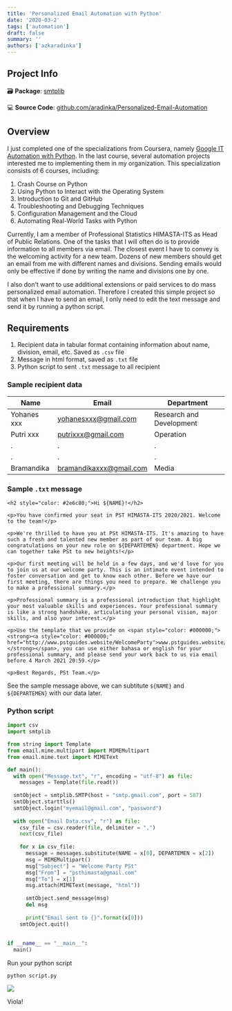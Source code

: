 ```yaml
---
title: 'Personalized Email Automation with Python'
date: '2020-03-2'
tags: ['automation']
draft: false
summary: ''
authors: ['azkaradinka']
---
```


<TOCInline toc={props.toc} asDisclosure toHeading={3} />

## Project Info

🗃 **Package**: [smtplib](https://docs.python.org/3/library/smtplib.html)

💻 **Source Code**:  [github.com/aradinka/Personalized-Email-Automation](https://github.com/aradinka/Personalized-Email-Automation)

## Overview

I just completed one of the specializations from Coursera, namely [Google IT Automation with Python](https://www.coursera.org/professional-certificates/google-it-automation). In the last course, several automation projects interested me to implementing them in my organization. This specialization consists of 6 courses, including:
1. Crash Course on Python
2. Using Python to Interact with the Operating System
3. Introduction to Git and GitHub
4. Troubleshooting and Debugging Techniques
5. Configuration Management and the Cloud
6. Automating Real-World Tasks with Python

Currently, I am a member of Professional Statistics HIMASTA-ITS as Head of Public Relations. One of the tasks that I will often do is to provide information to all members via email. The closest event I have to convey is the welcoming activity for a new team. Dozens of new members should get an email from me with different names and divisions. Sending emails would only be effective if done by writing the name and divisions one by one.

I also don't want to use additional extensions or paid services to do mass personalized email automation. Therefore I created this simple project so that when I have to send an email, I only need to edit the text message and send it by running a python script.

## Requirements

1. Recipient data in tabular format containing information about name, division, email, etc. Saved as `.csv` file
2. Message in html format, saved as `.txt` file
3. Python script to sent `.txt` message to all recipient

### Sample recipient data

| Name                | Email                | Department         |
| ------------------- | -------------------  | ------------------- | 
| Yohanes xxx         | yohanesxxx@gmail.com | Research and Development |
| Putri xxx           | putrixxx@gmail.com   | Operation  |
| . | .| .| 
| . | .| .| 
| Bramandika | bramandikaxxx@gmail.com | Media | 




### Sample `.txt` message

```
<h2 style="color: #2e6c80;">Hi ${NAME}!</h2>

<p>You have confirmed your seat in PST HIMASTA-ITS 2020/2021. Welcome to the team!</p>

<p>We're thrilled to have you at PSt HIMASTA-ITS. It's amazing to have such a fresh and talented new member as part of our team. A big congratulations on your new role on ${DEPARTEMEN} department. Hope we can together take PSt to new heights!</p>

<p>Our first meeting will be held in a few days, and we'd love for you to join us at our welcome party. This is an intimate event intended to foster conversation and get to know each other. Before we have our first meeting, there are things you need to prepare. We challenge you to make a professional summary.</p>

<p>Professional summary is a professional introduction that highlight your most valuable skills and experiences. Your professional summary is like a strong handshake, articulating your personal vision, major skills, and also your interest.</p>

<p>Use the template that we provide on <span style="color: #000000;"><strong><a style="color: #000000;" href="http://www.pstguides.website/WelcomeParty">www.pstguides.website/WelcomeParty</a></strong></span>, you can use either bahasa or english for your professional summary, and please send your work back to us via email before 4 March 2021 20:59.</p>

<p>Best Regards, PSt Team.</p>
```

See the sample message above, we can subtitute `${NAME}` and `${DEPARTEMEN}` with our data later.

### Python script

```python
import csv
import smtplib

from string import Template
from email.mime.multipart import MIMEMultipart
from email.mime.text import MIMEText

def main():
  with open("Message.txt", "r", encoding = "utf-8") as file:
    messages = Template(file.read())
  
  smtObject = smtplib.SMTP(host = "smtp.gmail.com", port = 587)
  smtObject.starttls()
  smtObject.login("myemail@gmail.com", "password")
  
  with open("Email Data.csv", "r") as file:
    csv_file = csv.reader(file, delimiter = ",")
    next(csv_file)
    
    for x in csv_file:
      message = messages.substitute(NAME = x[0], DEPARTEMEN = x[2])
      msg = MIMEMultipart()
      msg["Subject"] = "Welcome Party PSt"
      msg["From"] = "psthimasta@gmail.com"
      msg["To"] = x[1]
      msg.attach(MIMEText(message, "html"))
      
      smtObject.send_message(msg)
      del msg
      
      print("Email sent to {}".format(x[0]))
    smtObject.quit()
    
    
if __name__ == "__main__":
  main()
```

Run your python script

```
python script.py
```

![](/static/gifs/pst-email-automation.gif)

Viola!